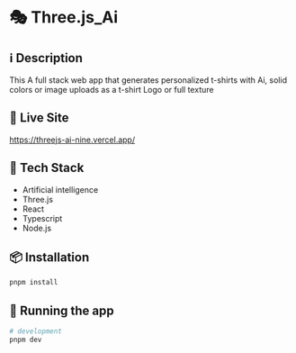 # 🎭 Three.js_Ai

## ℹ️ Description
This A full stack web app that generates personalized t-shirts with Ai, solid colors or image uploads as a t-shirt Logo or full texture

## 🧬 Live Site

https://threejs-ai-nine.vercel.app/

## 🔮 Tech Stack

- Artificial intelligence
- Three.js
- React
- Typescript
- Node.js

## 📦 Installation

```bash
pnpm install
```

## 🚀 Running the app

```bash
# development
pnpm dev
```
